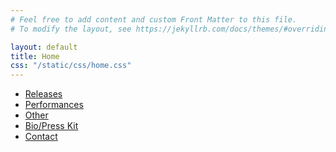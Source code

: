 ```yaml
---
# Feel free to add content and custom Front Matter to this file.
# To modify the layout, see https://jekyllrb.com/docs/themes/#overriding-theme-defaults

layout: default
title: Home
css: "/static/css/home.css"
---
```


 <canvas id="pastelCanvas"></canvas>
<script>
    const canvas = document.getElementById('pastelCanvas');
    const ctx = canvas.getContext('2d');
    canvas.width = window.innerWidth;
    canvas.height = window.innerHeight;
    // More vibrant, design-forward color palette
    const colors = [
        'rgba(255, 60, 172, 0.15)',  // Hot pink
        'rgba(64, 223, 255, 0.15)',  // Cyan
        'rgba(255, 220, 0, 0.15)',   // Yellow
        'rgba(141, 0, 255, 0.15)',   // Electric purple
        'rgba(0, 255, 149, 0.15)'    // Mint
    ];
    // Performance optimization settings
    const MAX_DROPS = 300;  // Limit total particles
    const SPAWN_RATE = 3;   // Drops per frame
    const CLEANUP_THRESHOLD = 250; // When to start removing old particles
    let lastX = window.innerWidth / 2;
    let lastY = window.innerHeight / 2;
    const drops = [];
    canvas.addEventListener('mousemove', (e) => {
        const dx = e.clientX - lastX;
        const dy = e.clientY - lastY;
        const distance = Math.sqrt(dx * dx + dy * dy);
        const angle = Math.atan2(dy, dx);
        // Create drops along the mouse movement
        const spacing = 5;
        const steps = Math.min(SPAWN_RATE, Math.floor(distance / spacing));
        for (let i = 0; i < steps; i++) {
            const t = i / steps;
            const x = lastX + dx * t;
            const y = lastY + dy * t;
            // Base velocity on mouse movement
            const speed = Math.min(15, distance) * 0.2;
            const spreadAngle = angle + (Math.random() - 0.5) * Math.PI * 0.5;
            const vx = Math.cos(spreadAngle) * speed;
            const vy = Math.sin(spreadAngle) * speed;
            // Only add new drops if under the limit
            if (drops.length < MAX_DROPS) {
                drops.push(new VectorDrop(x, y, vx, vy));
            }
        }
        lastX = e.clientX;
        lastY = e.clientY;
    });
    // Add gentle autonomous movement when mouse isn't moving
    let lastMoveTime = Date.now();
    let autoX = window.innerWidth / 2;
    let autoY = window.innerHeight / 2;
    function updateAutonomousPosition() {
        const now = Date.now();
        const timeSinceMove = now - lastMoveTime;
        if (timeSinceMove > 100) { // Start autonomous movement after 100ms of no mouse movement
            const time = now * 0.001;
            autoX = window.innerWidth * (0.3 + 0.4 * Math.sin(time * 0.3));
            autoY = window.innerHeight * (0.3 + 0.4 * Math.cos(time * 0.4));
            const dx = autoX - lastX;
            const dy = autoY - lastY;
            const distance = Math.sqrt(dx * dx + dy * dy);
            const angle = Math.atan2(dy, dx);
            // Create drops along the autonomous movement
            if (drops.length < MAX_DROPS) {
                const speed = Math.min(5, distance) * 0.1;
                const spreadAngle = angle + (Math.random() - 0.5) * Math.PI * 0.5;
                const vx = Math.cos(spreadAngle) * speed;
                const vy = Math.sin(spreadAngle) * speed;                
                drops.push(new VectorDrop(lastX, lastY, vx, vy));
            }
            lastX += dx * 0.05;
            lastY += dy * 0.05;
        }
    }
    function animate() {
        ctx.fillStyle = 'rgba(242,246,245, 0.03)';
        ctx.fillRect(0, 0, canvas.width, canvas.height);
        // Update autonomous movement
        updateAutonomousPosition();
        // Performance optimization: Remove oldest drops when over threshold
        if (drops.length > CLEANUP_THRESHOLD) {
            drops.splice(0, drops.length - CLEANUP_THRESHOLD);
        }
        // Update and draw drops
        for (let i = drops.length - 1; i >= 0; i--) {
            const drop = drops[i];
            if (!drop.update()) {
                drops.splice(i, 1);
                continue;
            }
            drop.draw();
        }
        requestAnimationFrame(animate);
    }
    // Update last move time on mouse movement
    canvas.addEventListener('mousemove', () => {
        lastMoveTime = Date.now();
    });
    animate();
    class VectorDrop {
        constructor(x, y, vx, vy) {
            this.x = x;
            this.y = y;
            this.vx = vx;
            this.vy = vy;
            this.color = colors[Math.floor(Math.random() * colors.length)];
            this.baseSize = 15 + Math.random() * 25;
            this.age = 0;
            this.maxAge = 300 + Math.random() * 200;
            this.rotation = Math.random() * Math.PI * 2;
            this.rotationSpeed = (Math.random() - 0.5) * 0.02;
            this.shapeType = Math.random(); // Determines shape variation
            this.friction = 0.985;
        }
        draw() {
            ctx.save();
            ctx.translate(this.x, this.y);
            ctx.rotate(this.rotation);
            const size = this.baseSize * (1 - Math.pow(this.age / this.maxAge, 2));
            const alpha = Math.max(0, 1 - (this.age / this.maxAge));
            const color = this.color.replace(/[\d.]+\)$/, `${alpha * 0.15})`);
            // Create multiple layers for depth
            for (let i = 0; i < 3; i++) {
                const layerSize = size * (1 - i * 0.2);
                ctx.beginPath();
                if (this.shapeType < 0.33) {
                    // Geometric circle with slight distortion
                    const segments = 12;
                    for (let j = 0; j <= segments; j++) {
                        const angle = (j / segments) * Math.PI * 2;
                        const radius = layerSize * (1 + Math.sin(angle * 3 + this.age * 0.02) * 0.1);
                        const x = Math.cos(angle) * radius;
                        const y = Math.sin(angle) * radius;
                        j === 0 ? ctx.moveTo(x, y) : ctx.lineTo(x, y);
                    }
                } else if (this.shapeType < 0.66) {
                    // Sharp diamond shape
                    ctx.moveTo(0, -layerSize);
                    ctx.lineTo(layerSize * 0.7, 0);
                    ctx.lineTo(0, layerSize);
                    ctx.lineTo(-layerSize * 0.7, 0);
                } else {
                    // Rounded square
                    const cornerRadius = layerSize * 0.2;
                    this.roundedRect(ctx, -layerSize/2, -layerSize/2, layerSize, layerSize, cornerRadius);
                }
                ctx.closePath();
                // Create gradient with sharp edges
                const gradient = ctx.createRadialGradient(0, 0, 0, 0, 0, layerSize);
                gradient.addColorStop(0, color);
                gradient.addColorStop(0.7, color);
                gradient.addColorStop(1, 'rgba(255, 255, 255, 0)');
                ctx.fillStyle = gradient;
                ctx.fill();
            }
            ctx.restore();
        }
        roundedRect(ctx, x, y, width, height, radius) {
            ctx.moveTo(x + radius, y);
            ctx.lineTo(x + width - radius, y);
            ctx.quadraticCurveTo(x + width, y, x + width, y + radius);
            ctx.lineTo(x + width, y + height - radius);
            ctx.quadraticCurveTo(x + width, y + height, x + width - radius, y + height);
            ctx.lineTo(x + radius, y + height);
            ctx.quadraticCurveTo(x, y + height, x, y + height - radius);
            ctx.lineTo(x, y + radius);
            ctx.quadraticCurveTo(x, y, x + radius, y);
        }
        update() {
            this.age++;
            this.x += this.vx;
            this.y += this.vy;
            this.vx *= this.friction;
            this.vy *= this.friction;
            this.rotation += this.rotationSpeed;
            return this.age < this.maxAge;
        }
    }
</script>
<nav>
    <!-- <img src="/static/ruth.jpg" width="90" height="90" alt="logo"> -->
    <ul>
        <li class="collection-item-3 w-dyn-item">
            <a href="/releases" class="tag-link w-inline-block">
                <div class="tag-big">
                    <div style="background-color: #7168d5" class="tag-color-big"></div>
                    <div class="button-text">Releases</div>
                </div>
            </a>
        </li>
        <li class="collection-item-3 w-dyn-item">
            <a href="/performances" class="tag-link w-inline-block">
                <div class="tag-big">
                    <div style="background-color: #ffa9e2" class="tag-color-big"></div>
                    <div class="button-text">Performances</div>
                </div>
            </a>
        </li>
                <li class="collection-item-3 w-dyn-item">
            <a href="/works" class="tag-link w-inline-block">
                <div class="tag-big">
                    <div style="background-color: #f9f66b" class="tag-color-big"></div>
                    <div class="button-text">Other</div>
                </div>
            </a>
        </li>
        <li class="collection-item-3 w-dyn-item">
            <a href="/about" class="tag-link w-inline-block">
                <div class="tag-big">
                    <div style="background-color: #009f82" class="tag-color-big"></div>
                    <div class="button-text">Bio/Press Kit</div>
                </div>
            </a>
        </li>
        <li class="collection-item-3 w-dyn-item">
            <a href="/inquiry" class="tag-link w-inline-block">
                <div class="tag-big">
                    <div style="background-color: #e8963f" class="tag-color-big"></div>
                    <div class="button-text">Contact</div>
                </div>
            </a>
        </li>
    </ul>
</nav>